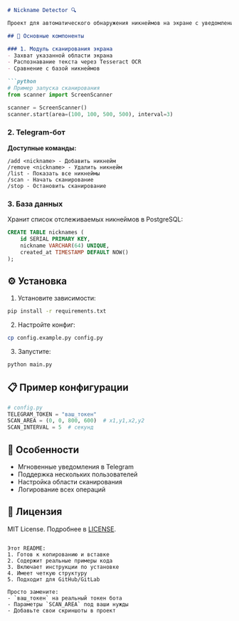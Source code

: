 ```markdown
# Nickname Detector 🔍

Проект для автоматического обнаружения никнеймов на экране с уведомлениями в Telegram.

## 📌 Основные компоненты

### 1. Модуль сканирования экрана
- Захват указанной области экрана
- Распознавание текста через Tesseract OCR
- Сравнение с базой никнеймов

```python
# Пример запуска сканирования
from scanner import ScreenScanner

scanner = ScreenScanner()
scanner.start(area=(100, 100, 500, 500), interval=3)
```

### 2. Telegram-бот
**Доступные команды:**
```
/add <nickname> - Добавить никнейм
/remove <nickname> - Удалить никнейм
/list - Показать все никнеймы
/scan - Начать сканирование
/stop - Остановить сканирование
```

### 3. База данных
Хранит список отслеживаемых никнеймов в PostgreSQL:
```sql
CREATE TABLE nicknames (
    id SERIAL PRIMARY KEY,
    nickname VARCHAR(64) UNIQUE,
    created_at TIMESTAMP DEFAULT NOW()
);
```

## ⚙️ Установка

1. Установите зависимости:
```bash
pip install -r requirements.txt
```

2. Настройте конфиг:
```bash
cp config.example.py config.py
```

3. Запустите:
```bash
python main.py
```

## 📋 Пример конфигурации
```python
# config.py
TELEGRAM_TOKEN = "ваш_токен"
SCAN_AREA = (0, 0, 800, 600)  # x1,y1,x2,y2
SCAN_INTERVAL = 5  # секунд
```

## 🌟 Особенности
- Мгновенные уведомления в Telegram
- Поддержка нескольких пользователей
- Настройка области сканирования
- Логирование всех операций

## 📄 Лицензия
MIT License. Подробнее в [LICENSE](LICENSE).
```

Этот README:
1. Готов к копированию и вставке
2. Содержит реальные примеры кода
3. Включает инструкции по установке
4. Имеет четкую структуру
5. Подходит для GitHub/GitLab

Просто замените:
- `ваш_токен` на реальный токен бота
- Параметры `SCAN_AREA` под ваши нужды
- Добавьте свои скриншоты в проект
